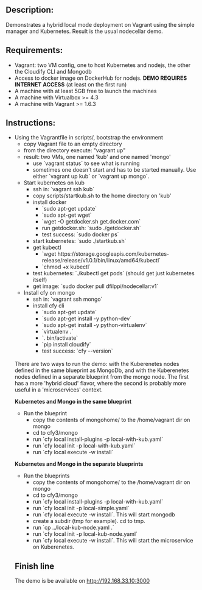 ## Description:

Demonstrates a hybrid local mode deployment on Vagrant using the simple manager and Kubernetes.  Result is the usual nodecellar demo.

## Requirements:

- Vagrant: two VM config, one to host Kubernetes and nodejs, the other the Cloudify CLI and Mongodb
- Access to docker image on DockerHub for nodejs.  __DEMO REQUIRES INTERNET ACCESS__ (at least on the first run)
- A machine with at least 5GB free to launch the machines
- A machine with Virtualbox >= 4.3
- A machine with Vagrant >= 1.6.3

## Instructions:
<ul>
 <li>Using the Vagrantfile in scripts/, bootstrap the environment
 <ul>
  <li> copy Vagrant file to an empty directory
  <li> from the directory execute: "vagrant up"
  <li> result:  two VMs, one named 'kub' and one named 'mongo'
  <ul>
   <li> use `vagrant status` to see what is running
   <li> sometimes one doesn't start and has to be started manually.  Use either `vagrant up kub` or `vagrant up mongo`.
 </ul>
</ul>

<ul>
<li> Start kubernetes on kub
 <ul>
  <li> ssh in: `vagrant ssh kub`
  <li> copy scripts/startkub.sh to the home directory on 'kub'
  <li> install docker
  <ul>
   <li>`sudo apt-get update`
   <li>`sudo apt-get wget`
   <li>`wget -O getdocker.sh get.docker.com`
   <li>run getdocker.sh: `sudo ./getdocker.sh`
   <li>test success: `sudo docker ps`
  </ul>
  <li>start kubernetes: `sudo ./startkub.sh`
   <li> get kubectl
   <ul>
    <li>`wget https://storage.googleapis.com/kubernetes-release/release/v1.0.1/bin/linux/amd64/kubectl`
    <li>`chmod +x kubectl`
   </ul>
   <li>test kubernetes: `./kubectl get pods`  (should get just kubernetes itself)
   <li>get image: `sudo docker pull dfilppi/nodecellar:v1`
 </ul>
</ul>

<ul>
<li>Install cfy on mongo
 <ul>
  <li>ssh in: `vagrant ssh mongo`
  <li>install cfy cli
  <ul>
   <li>`sudo apt-get update`
   <li>`sudo apt-get install -y python-dev`
   <li>`sudo apt-get install -y python-virtualenv`
   <li>`virtualenv .`
   <li>`. bin/activate`
   <li>`pip install cloudify`
   <li>test success: `cfy --version`
  </ul>
 </ul>
</ul>

<br>
There are two ways to run the demo: with the Kuberenetes nodes defined in the same blueprint as MongoDb, and with the Kuberenetes nodes defined in a separate blueprint from the mongo node.  The first has a more 'hybrid cloud' flavor, where the second is probably more useful in a 'microservices' context.

<b>Kubernetes and Mongo in the same blueprint</b>
<ul>
<li>Run the blueprint
 <ul>
  <li>copy the contents of mongohome/ to the /home/vagrant dir on mongo
  <li>cd to cfy3/mongo
  <li>run `cfy local install-plugins -p local-with-kub.yaml`
  <li>run `cfy local init -p local-with-kub.yaml`
  <li>run `cfy local execute -w install`
 </ul>
</ul>

<b>Kubernetes and Mongo in the separate blueprints</b>
<ul>
<li>Run the blueprints
 <ul>
  <li>copy the contents of mongohome/ to the /home/vagrant dir on mongo
  <li>cd to cfy3/mongo
  <li>run `cfy local install-plugins -p local-with-kub.yaml`
  <li>run `cfy local init -p local-simple.yaml`
  <li>run `cfy local execute -w install`.  This will start mongodb
  <li>create a subdir (tmp for example).  cd to tmp.
  <li>run `cp ../local-kub-node.yaml .`
  <li>run `cfy local init -p local-kub-node.yaml`
  <li>run `cfy local execute -w install`.  This will start the microservice on Kuberenetes.
 </ul>
</ul>

## Finish line
The demo is be available on http://192.168.33.10:3000
